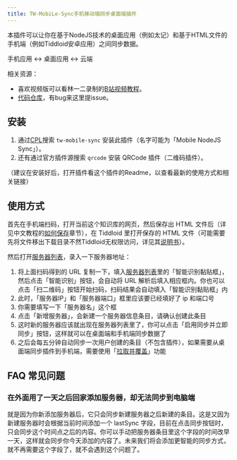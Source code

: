 ```yaml
---
title: TW-MobiLe-Sync手机移动端同步桌面端插件
---
```


本插件可以让你在基于NodeJS技术的桌面应用（例如太记）和基于HTML文件的手机端（例如Tiddloid安卓应用）之间同步数据。

手机应用 ↔ 桌面应用 ↔ 云端

相关资源：

* 喜欢视频版可以看林一二录制的[B站视频教程](#B%E7%AB%99%E8%A7%86%E9%A2%91%E6%95%99%E7%A8%8B)。
* [代码仓库](https://github.com/tiddly-gittly/tw-mobile-sync)，有bug来这里提issue。

## 安装

1. 通过[CPL](安装第三方插件源)搜索 `tw-mobile-sync` 安装此插件（名字可能为「Mobile NodeJS Sync」）。
1. 还有通过官方插件源搜索 `qrcode` 安装 QRCode 插件（二维码插件）。

（建议在安装好后，打开插件看这个插件的Readme，以查看最新的使用方式和相关链接）

## 使用方式

首先在手机端扫码，打开当前这个知识库的网页，然后保存出 HTML 文件后（详见中文教程的[如何保存](https://tw-cn.netlify.app/#TiddlyGit%E5%A4%AA%E8%AE%B0)章节），在 Tiddloid 里打开保存的 HTML 文件（可能需要先将文件移出下载目录不然Tiddloid无权限访问，详见其[说明书](https://github.com/donmor/Tiddloid)）。

然后打开[服务器列表]($:/plugins/linonetwo/tw-mobile-sync/ui/ServerList)，录入一下服务器地址：

1. 将上面扫码得到的 URL 复制一下，填入[服务器列表]($:/plugins/linonetwo/tw-mobile-sync/ui/ServerList)里的「智能识别黏贴框」，然后点击「智能识别」按钮，会自动将 URL 解析后填入相应框内。你也可以点击「扫二维码」按钮开始扫码，扫码结果会自动填入「智能识别黏贴框」内
1. 此时，「服务器IP」和「服务器端口」框里应该要已经填好了 ip 和端口号
1. 你需要填写一下「服务器名」这个框
1. 点击「新增服务器」，会新建一个服务器信息条目，请确认创建此条目
1. 这时新的服务器应该就出现在服务器列表里了，你可以点击「启用同步并立即同步」按钮，这样就可以在桌面端和手机端同步数据了
1. 之后会每五分钟自动同步一次用户创建的条目（不包含插件），如果需要从桌面端同步插件到手机端，需要使用「[拉取并覆盖]($:/plugins/linonetwo/tw-mobile-sync/ui/DownloadFullHtml)」功能

## FAQ 常见问题

### 在外面用了一天之后回家添加服务器，却无法同步到电脑端

就是因为你新添加服务器后，它只会同步新建服务器之后新建的条目。这是又因为新建服务器时会根据当前时间添加一个 lastSync 字段，目前在点击同步按钮时，只会同步这个时间点之后的内容。你可以手动把服务器条目里这个字段的时间改早一天，这样就会同步你今天添加的内容了。未来我们将会添加更智能的同步方式，就不再需要这个字段了，就不会遇到这个问题了。
